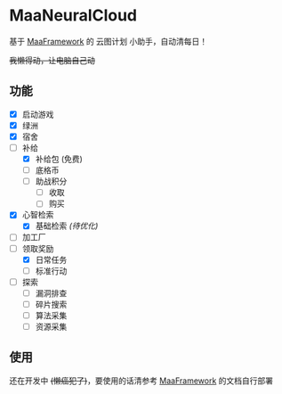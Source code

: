 # MaaNeuralCloud

基于 [MaaFramework](https://github.com/MaaXYZ/MaaFramework) 的 云图计划 小助手，自动清每日！

~~我懒得动，让电脑自己动~~

## 功能

- [x] 启动游戏
- [x] 绿洲
- [x] 宿舍
- [ ] 补给
  - [x] 补给包 (免费)
  - [ ] 底格币
  - [ ] 助战积分
    - [ ] 收取
    - [ ] 购买
- [x] 心智检索
  - [x] 基础检索 *(待优化)*
- [ ] 加工厂
- [ ] 领取奖励
  - [x] 日常任务
  - [ ] 标准行动
- [ ] 探索
  - [ ] 漏洞排查
  - [ ] 碎片搜索
  - [ ] 算法采集
  - [ ] 资源采集

## 使用

还在开发中 ~~(懒癌犯了)~~，要使用的话清参考 [MaaFramework](https://github.com/MaaXYZ/MaaFramework) 的文档自行部署
